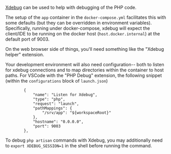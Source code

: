 [Xdebug](https://xdebug.org) can be used to help with debugging of the PHP code.

The setup of the `app` container in the `docker-compose.yml` facilitates this with
some defaults (but they can be overridden in environment variables). Specifically,
running under docker-compose, xdebug will expect the client/IDE to be running on
the docker host (`host.docker.internal`) at the default port of 9003.

On the web browser side of things, you'll need something like the "Xdebug helper"
extension.

Your development environment will also need configuration-- both to listen for
xdebug connections and to map directories within the container to host paths. For
VSCode with the "PHP Debug" extension, the following snippet (within the
`configurations` block of `launch.json`)

```
        {
            "name": "Listen for Xdebug",
            "type": "php",
            "request": "launch",
            "pathMappings": {
                "/srv/app": "${workspaceRoot}"
            },
            "hostname": "0.0.0.0",
            "port": 9003
        },
```

To debug `php artisan` commands with Xdebug, you may additionally need to
`export XDEBUG_SESSION=1` in the shell before running the command.
